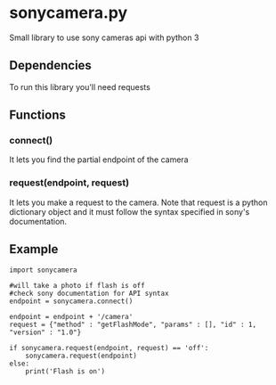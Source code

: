 # sonycamera.py
Small library to use sony cameras api with python 3
## Dependencies
To run this library you'll need requests
## Functions
### connect()
It lets you find the partial endpoint of the camera
### request(endpoint, request)
It lets you make a request to the camera.
Note that request is a python dictionary object and it must follow the syntax specified in sony's documentation.
## Example
```
import sonycamera

#will take a photo if flash is off
#check sony documentation for API syntax
endpoint = sonycamera.connect()

endpoint = endpoint + '/camera'
request = {"method" : "getFlashMode", "params" : [], "id" : 1, "version" : "1.0"}

if sonycamera.request(endpoint, request) == 'off':
    sonycamera.request(endpoint)
else:
    print('Flash is on')
```
